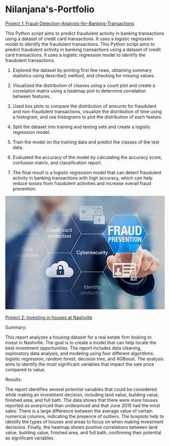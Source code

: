 # Nilanjana's-Portfolio
[Project 1: Fraud-Detection-Analysis-for-Banking-Transactions](https://github.com/nilanjanaghoshal/Fraud-Detection-Analysis-for-Banking-Transactions)

This Python script aims to predict fraudulent activity in banking transactions using a dataset of credit card transactions. It uses a logistic regression model to identify the fraudulent transactions. This Python script aims to predict fraudulent activity in banking transactions using a dataset of credit card transactions. It uses a logistic regression model to identify the fraudulent transactions.

1) Explored the dataset by printing first few rows, obtaining summary statistics using describe() method, and checking for missing values.

2) Visualized the distribution of classes using a count plot and create a correlation matrix using a heatmap plot to determine correlation between features.

3) Used box plots to compare the distribution of amounts for fraudulent and non-fraudulent transactions, visualize the distribution of time using a histogram, and use histograms to plot the distribution of each feature.

4) Split the dataset into training and testing sets and create a logistic regression model.

5) Train the model on the training data and predict the classes of the test data.

6) Evaluated the accuracy of the model by calculating the accuracy score, confusion matrix, and classification report.

7) The final result is a logistic regression model that can detect fraudulent activity in banking transactions with high accuracy, which can help reduce losses from fraudulent activities and increase overall fraud prevention.

![](/images/istockphoto-585806700-612x612.jpg)


[Project 2: Investing in houses at Nashville](https://github.com/nilanjanaghoshal/Nashville_house_price-prediction)

Summary:

This report analyzes a housing dataset for a real estate firm looking to invest in Nashville. The goal is to create a model that can help locate the best investment opportunities. The report includes data cleaning, exploratory data analysis, and modeling using four different algorithms: logistic regression, random forest, decision tree, and XGBoost. The analysis aims to identify the most significant variables that impact the sale price compared to value.

Results:

The report identifies several potential variables that could be considered while making an investment decision, including land value, building value, finished area, and full bath. The data shows that there were more houses reported as overpriced than underpriced and that June 2015 had the most sales. There is a large difference between the average value of certain numerical columns, indicating the presence of outliers. The boxplots help to identify the types of houses and areas to focus on when making investment decisions. Finally, the heatmap shows positive correlations between land value, building value, finished area, and full bath, confirming their potential as significant variables.

